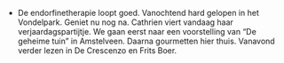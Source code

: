 - De endorfinetherapie loopt goed. Vanochtend hard gelopen in het Vondelpark. Geniet nu nog na. Cathrien viert vandaag haar verjaardagspartijtje. We gaan eerst naar een voorstelling van “De geheime tuin” in Amstelveen. Daarna gourmetten hier thuis. Vanavond verder lezen in De Crescenzo en Frits Boer.